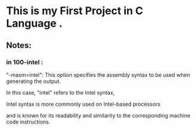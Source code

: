 # This is my First Project in C Language .

## Notes:
### in 100-intel :

"-masm=intel": This option specifies the assembly syntax to be used when generating the output. 

In this case, "intel" refers to the Intel syntax, 

Intel syntax is more commonly used on Intel-based processors 

and is known for its readability and similarity to the corresponding machine code instructions.

